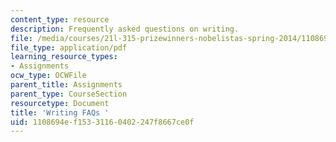 ```yaml
---
content_type: resource
description: Frequently asked questions on writing.
file: /media/courses/21l-315-prizewinners-nobelistas-spring-2014/1108694ef15331160402247f8667ce0f_MIT21L_315S14_Writing_FAQ.pdf
file_type: application/pdf
learning_resource_types:
- Assignments
ocw_type: OCWFile
parent_title: Assignments
parent_type: CourseSection
resourcetype: Document
title: 'Writing FAQs '
uid: 1108694e-f153-3116-0402-247f8667ce0f
---
```

